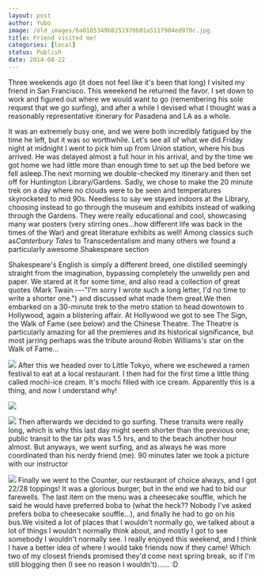 ```yaml
---
layout: post
author: Yubo
image: /old_images/6a0105349b8251970b01a511f904ed970c.jpg
title: Friend visited me! 
categories: [local]
status: Publish
date: 2014-08-22
---
```



Three weekends ago (it does not feel like it's been that long) I visited my friend in San Francisco. This weeekend he returned the favor. I set down to work and figured out where we would want to go (remembering his sole request that we go surfing), and after a while I devised what I thought was a reasonably representative itinerary for Pasadena and LA as a whole. 

It was an extremely busy one, and we were both incredibly fatigued by the time he left, but it was so worthwhile. Let's see all of what we did.Friday night at midnight I went to pick him up from Union station, where his bus arrived. He was delayed almost a full hour in his arrival, and by the time we got home we had little more than enough time to set up the bed before we fell asleep.The next morning we double-checked my itinerary and then set off for Huntington Library/Gardens. Sadly, we chose to make the 20 minute trek on a day where no clouds were to be seen and temperatures skyrocketed to mid 90s. Needless to say we stayed indoors at the Library, choosing instead to go through the museum and exhibits instead of walking through the Gardens. They were really educational and cool, showcasing many war posters (very stirring ones...how different life was back in the times of the War) and great literature exhibits as well! Among classics such as*Canterbury Tales* to Transcedentalism and many others we found a particularly awesome Shakespeare section

Shakespeare's English is simply a different breed, one distilled seemingly straight from the imagination, bypassing completely the unweildy pen and paper. We stared at it for some time, and also read a collection of great quotes (Mark Twain ---"I'm sorry I wrote such a long letter, I'd no time to write a shorter one.") and discussed what made them great.We then embarked on a 30-minute trek to the metro station to head downtown to Hollywood, again a blistering affair. At Hollywood we got to see The Sign, the Walk of Fame (see below) and the Chinese Theatre. The Theatre is particularly amazing for all the premieres and its historical significance, but most jarring perhaps was the tribute around Robin Williams's star on the Walk of Fame...


![](/old_images/6a0105349b8251970b01b7c6ce9d01970b.jpg)
After this we headed over to Little Tokyo, where we eschewed a ramen festival to eat at a local restaurant. I then had for the first time a little thing called mochi-ice cream. It's mochi filled with ice cream. Apparently this is a thing, and now I understand why!

![](/old_images/caltech_as_it_happens/6a0105349b8251970b01a73e046471970d.jpg)


![](/old_images/caltech_as_it_happens/6a0105349b8251970b01a511f90b2b970c.jpg)
Then afterwards we decided to go surfing. These transits were really long, which is why this last day might seem shorter than the previous one; public transit to the tar pits was 1.5 hrs, and to the beach another hour almost. But anyways, we went surfing, and as always he was more coordinated than his nerdy friend (me). 90 minutes later we took a picture with our instructor

![](/old_images/caltech_as_it_happens/6a0105349b8251970b01a73e046578970d.jpg)
Finally we went to the Counter, our restaurant of choice always, and I got 22/28 toppings! It was a glorious burger, but in the end we had to bid our farewells. The last item on the menu was a cheesecake souffle, which he said he would have preferred boba to (what the heck?? Nobody I've asked prefers boba to cheesecake souffle...), and finally he had to go on his bus.We visited a lot of places that I wouldn't normally go, we talked about a lot of things I wouldn't normally think about, and mostly I got to see somebody I wouldn't normally see. I really enjoyed this weekend, and I think I have a better idea of where I would take friends now if they came! Which two of my closest friends promised they'd come next spring break, so if I'm still blogging then (I see no reason I wouldn't)...... :D

